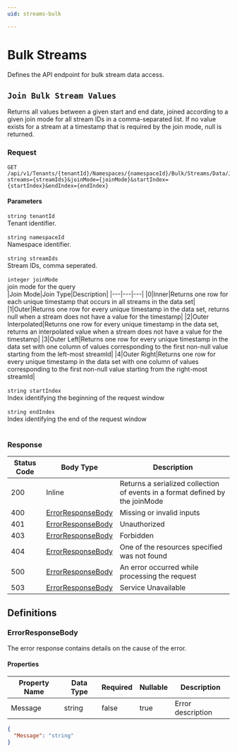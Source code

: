 ```yaml
---
uid: streams-bulk

---
```


# Bulk Streams
Defines the API endpoint for bulk stream data access.

## `Join Bulk Stream Values`

<a id="opIdStreamBulk_Join Bulk Stream Values"></a>

Returns all values between a given start and end date, joined according to a given join mode for all stream IDs in a comma-separated list. If no value exists for a stream at a timestamp that is required by the join mode, null is returned.

<h3>Request</h3>

```text
GET /api/v1/Tenants/{tenantId}/Namespaces/{namespaceId}/Bulk/Streams/Data/Joins?streams={streamIds}&joinMode={joinMode}&startIndex={startIndex}&endIndex={endIndex}
```

<h4>Parameters</h4>

`string tenantId`
<br/>Tenant identifier.<br/><br/>
`string namespaceId`
<br/>Namespace identifier.<br/><br/>
`string streamIds`
<br/>Stream IDs, comma seperated.<br/><br/>
`integer joinMode`
<br/>join mode for the query<br/>
|Join Mode|Join Type|Description|
|---|---|---|
|0|Inner|Returns one row for each unique timestamp that occurs in all streams in the data set|
|1|Outer|Returns one row for every unique timestamp in the data set, returns null when a stream does not have a value for the timestamp|
|2|Outer Interpolated|Returns one row for every unique timestamp in the data set, returns an interpolated value when a stream does not have a value for the timestamp|
|3|Outer Left|Returns one row for every unique timestamp in the data set with one column of values corresponding to the first non-null value starting from the left-most streamId|
|4|Outer Right|Returns one row for every unique timestamp in the data set with one column of values corresponding to the first non-null value starting from the right-most streamId|
<br/><br/>
`string startIndex`
<br/>Index identifying the beginning of the request window<br/><br/>
`string endIndex`
<br/>Index identifying the end of the request window<br/><br/>

<h3>Response</h3>

|Status Code|Body Type|Description|
|---|---|---|
|200|Inline|Returns a serialized collection of events in a format defined by the joinMode|
|400|[ErrorResponseBody](#schemaerrorresponsebody)|Missing or invalid inputs|
|401|[ErrorResponseBody](#schemaerrorresponsebody)|Unauthorized|
|403|[ErrorResponseBody](#schemaerrorresponsebody)|Forbidden|
|404|[ErrorResponseBody](#schemaerrorresponsebody)|One of the resources specified was not found|
|500|[ErrorResponseBody](#schemaerrorresponsebody)|An error occurred while processing the request|
|503|[ErrorResponseBody](#schemaerrorresponsebody)|Service Unavailable|

## Definitions

### ErrorResponseBody

<a id="schemaerrorresponsebody"></a>
<a id="schema_ErrorResponseBody"></a>
<a id="tocSerrorresponsebody"></a>
<a id="tocserrorresponsebody"></a>

The error response contains details on the cause of the error.

<h4>Properties</h4>

|Property Name|Data Type|Required|Nullable|Description|
|---|---|---|---|---|
|Message|string|false|true|Error description|

```json
{
  "Message": "string"
}

```